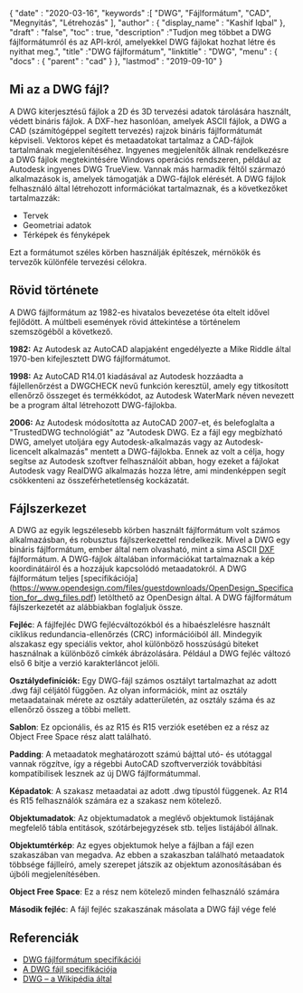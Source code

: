 {
  "date" : "2020-03-16",
  "keywords" :[ "DWG", "Fájlformátum", "CAD", "Megnyitás", "Létrehozás" ],
  "author" : {
    "display_name" : "Kashif Iqbal"
},
  "draft" : "false",
  "toc" : true,
  "description" :"Tudjon meg többet a DWG fájlformátumról és az API-król, amelyekkel DWG fájlokat hozhat létre és nyithat meg.",
  "title" :"DWG fájlformátum",
  "linktitle" : "DWG",
  "menu" : {
    "docs" : {
      "parent" : "cad"
}
},
  "lastmod" : "2019-09-10"
}

## Mi az a DWG fájl?

A DWG kiterjesztésű fájlok a 2D és 3D tervezési adatok tárolására használt, védett bináris fájlok. A DXF-hez hasonlóan, amelyek ASCII fájlok, a DWG a CAD (számítógéppel segített tervezés) rajzok bináris fájlformátumát képviseli. Vektoros képet és metaadatokat tartalmaz a CAD-fájlok tartalmának megjelenítéséhez. Ingyenes megjelenítők állnak rendelkezésre a DWG fájlok megtekintésére Windows operációs rendszeren, például az Autodesk ingyenes DWG TrueView. Vannak más harmadik féltől származó alkalmazások is, amelyek támogatják a DWG-fájlok elérését. A DWG fájlok felhasználó által létrehozott információkat tartalmaznak, és a következőket tartalmazzák:

* Tervek
* Geometriai adatok
* Térképek és fényképek

Ezt a formátumot széles körben használják építészek, mérnökök és tervezők különféle tervezési célokra.

## Rövid története ##

A DWG fájlformátum az 1982-es hivatalos bevezetése óta eltelt idővel fejlődött. A múltbeli események rövid áttekintése a történelem szemszögéből a következő.

**1982:** Az Autodesk az AutoCAD alapjaként engedélyezte a Mike Riddle által 1970-ben kifejlesztett DWG fájlformátumot.

**1998:** Az AutoCAD R14.01 kiadásával az Autodesk hozzáadta a fájlellenőrzést a DWGCHECK nevű funkción keresztül, amely egy titkosított ellenőrző összeget és termékkódot, az Autodesk WaterMark néven nevezett be a program által létrehozott DWG-fájlokba.

**2006:** Az Autodesk módosította az AutoCAD 2007-et, és belefoglalta a "TrustedDWG technológiát" az "Autodesk DWG. Ez a fájl egy megbízható DWG, amelyet utoljára egy Autodesk-alkalmazás vagy az Autodesk-licencelt alkalmazás" mentett a DWG-fájlokba. Ennek az volt a célja, hogy segítse az Autodesk szoftver felhasználóit abban, hogy ezeket a fájlokat Autodesk vagy RealDWG alkalmazás hozza létre, ami mindenképpen segít csökkenteni az összeférhetetlenség kockázatát.

## Fájlszerkezet ##

A DWG az egyik legszélesebb körben használt fájlformátum volt számos alkalmazásban, és robusztus fájlszerkezettel rendelkezik. Mivel a DWG egy bináris fájlformátum, ember által nem olvasható, mint a sima ASCII [DXF](/hu/cad/dxf/) fájlformátum. A DWG-fájlok általában információkat tartalmaznak a kép koordinátáiról és a hozzájuk kapcsolódó metaadatokról. A DWG fájlformátum teljes [specifikációja] (https://www.opendesign.com/files/guestdownloads/OpenDesign_Specification_for_.dwg_files.pdf) letölthető az OpenDesign által. A DWG fájlformátum fájlszerkezetét az alábbiakban foglaljuk össze.

**Fejléc**: A fájlfejléc DWG fejlécváltozókból és a hibaészlelésre használt ciklikus redundancia-ellenőrzés (CRC) információiból áll. Mindegyik alszakasz egy speciális vektor, ahol különböző hosszúságú biteket használnak a különböző címkék ábrázolására. Például a DWG fejléc változó első 6 bitje a verzió karakterláncot jelöli.

**Osztálydefiníciók:** Egy DWG-fájl számos osztályt tartalmazhat az adott .dwg fájl céljától függően. Az olyan információk, mint az osztály metaadatainak mérete az osztály adatterületén, az osztály száma és az ellenőrző összeg a többi mellett.

**Sablon**: Ez opcionális, és az R15 és R15 verziók esetében ez a rész az Object Free Space rész alatt található.

**Padding**: A metaadatok meghatározott számú bájttal utó- és utótaggal vannak rögzítve, így a régebbi AutoCAD szoftververziók továbbítási kompatibilisek lesznek az új DWG fájlformátummal.

**Képadatok**: A szakasz metaadatai az adott .dwg típustól függenek. Az R14 és R15 felhasználók számára ez a szakasz nem kötelező.

**Objektumadatok**: Az objektumadatok a meglévő objektumok listájának megfelelő tábla entitások, szótárbejegyzések stb. teljes listájából állnak.

**Objektumtérkép**: Az egyes objektumok helye a fájlban a fájl ezen szakaszában van megadva. Az ebben a szakaszban található metaadatok többsége fájlleíró, amely szerepet játszik az objektum azonosításában és újbóli megjelenítésében.

**Object Free Space**: Ez a rész nem kötelező minden felhasználó számára

**Második fejléc**: A fájl fejléc szakaszának másolata a DWG fájl vége felé

## Referenciák ##

* [DWG fájlformátum specifikációi](https://www.opendesign.com/files/guestdownloads/OpenDesign_Specification_for_.dwg_files.pdf)
* [A DWG fájl specifikációja](https://www.scan2cad.com/dwg/file-spec/)
* [DWG – a Wikipédia által](https://en.wikipedia.org/wiki/.dwg)

